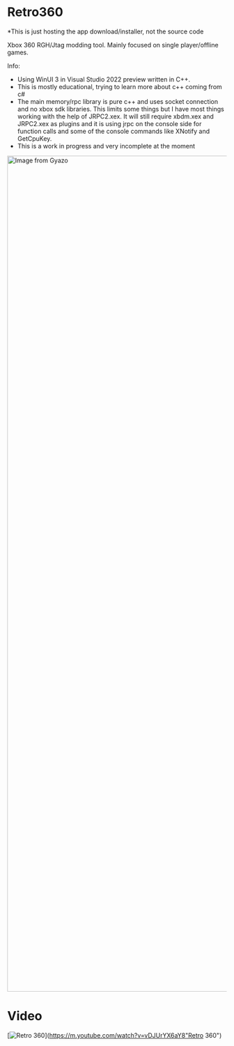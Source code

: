 # Retro360

*This is just hosting the app download/installer, not the source code

Xbox 360 RGH/Jtag modding tool. Mainly focused on single player/offline games. 

Info:
* Using WinUI 3 in Visual Studio 2022 preview written in C++. 
* This is mostly educational, trying to learn more about c++ coming from c#
* The main memory/rpc library is pure c++ and uses socket connection and no xbox sdk libraries. This limits some things but I have most things working with the help of JRPC2.xex. It will still require xbdm.xex and JRPC2.xex as plugins and it is using jrpc on the console side for function calls and some of the console commands like XNotify and GetCpuKey.
* This is a work in progress and very incomplete at the moment

<a href="https://gyazo.com/03e4c17279e262f0e4600a48f89919b4"><img src="https://i.gyazo.com/03e4c17279e262f0e4600a48f89919b4.png" alt="Image from Gyazo" width="1919"/></a>

# Video
[![Retro 360](https://img.youtube.com/vi/vDJUrYX6aY8/0.jpg)](https://m.youtube.com/watch?v=vDJUrYX6aY8"Retro 360")
